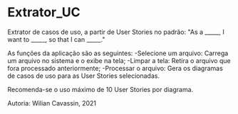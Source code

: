 # Extrator_UC

Extrator de casos de uso, a partir de User Stories
no padrão:
"As a _____, I want to _____, so that I can _____."

As funções da aplicação são as seguintes:
  -Selecione um arquivo: Carrega um arquivo no sistema e o exibe na tela;
  -Limpar a tela: Retira o arquivo que fora processado anteriormente;
  -Processar o arquivo: Gera os diagramas de casos de uso
   para as User Stories selecionadas.
    
Recomenda-se o uso máximo de 10 User Stories por diagrama.

Autoria: Wilian Cavassin, 2021
